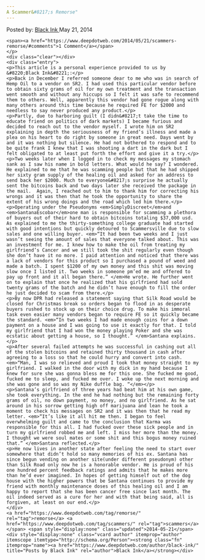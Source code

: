 ```yaml
---
A Scammer&#8217;s Remorse"
---
```

<article class="post-listing post-5686 post type-post status-publish format-standard has-post-thumbnail hentry  tag-remorse tag-scammers">
    <div class="post-inner">
        <span>Posted by: <a href="https://www.deepdotweb.com/author/black-ink/" title="">Black Ink </a></span>
    <span>May 21, 2014</span>
    
    <span><a href="https://www.deepdotweb.com/2014/05/21/scammers-remorse/#comments">1 Comment</a></span>
    </p>
    <div class="clear"></div>
    <div class="entry">
    <p>This article is a personal experience provided to us by &#8220;Black Ink&#8221;:</p>
    <p>Back in December I referred someone dear to me who was in search of Hemp Oil to a vendor on SR2. I had used this particular vendor before to obtain sixty grams of oil for my own treatment and the transaction went smooth and without any hiccups so I felt it was safe to recommend them to others. Well, apparently this vendor had gone rogue along with many others around this time because he required FE for $2000 and needless to say never produced any product.</p>
    <p>Partly, due to harboring guilt (I didn&#8217;t take the time to educate friend on politics of dark markets) I became furious and decided to reach out to the vendor myself. I wrote him on SR2 explaining in depth the seriousness of my friend’s illness and made a plea on his heart to do right by someone in great need. Days went by and it was nothing but silence. He had not bothered to respond and to be quite frank I knew that I was shooting a dart in the dark but I felt obligated to at least put forth the effort and give it a try.</p>
    <p>Two weeks later when I logged in to check my messages my stomach sank as I saw his name in bold letters. What would he say? I wondered. He explained to me that he was scamming people but that he had shipped her sixty gram supply of the healing oil and asked for an address to send back her $2000. Much to everyone&#8217;s surprise he actually sent the bitcoins back and two days later she received the package in the mail.  Again, I reached out to him to thank him for correcting his wrongs and it was then that he took the opportunity to share the extent of his wrong doings and the road which led him there.</p>
    <p>Operating under the Pseudonyms <em>SimplyDiscreet</em>and <em>SantanaEscobar</em>one man is responsible for scamming a plethora of buyers out of their hard to obtain bitcoins totaling $37,000 usd. As explained to me the thirty-something college graduate had started with good intentions but quickly detoured to Scammersville due to slow sales and one willing buyer. <em>“It had been two weeks and I just wasn’t seeing the amount of sales that everyone talked about. This was an investment for me. I knew how to make the oil from treating my girlfriend’s Cancer and we still took the shit regularly even though she don’t have it no more. I paid attention and noticed that there was a lack of vendors for this product so I purchased a pound of weed and made a batch. I spent $1200 of my own money and this shit was moving slow once I listed it. Two weeks in someone pm’ed me and offered to pay up front and it all began there.” </em>He wrote. He further went on to explain that once he realized that his girlfriend had sold twenty grams of the batch and he didn’t have enough to fill the order he just decided to scam from there.</p>
    <p>By now DPR had released a statement saying that Silk Road would be closed for Christmas break so orders began to flood in as desperate buyers rushed to stock up on their choice drug. To make his immoral task even easier many vendors began to require FE so it quickly became the standard. <em>“In two weeks I had made enough coins for a down payment on a house and I was going to use it exactly for that. I told my girlfriend that I had won the money playing Poker and she was ecstatic about getting a house, so I thought.” </em>Santana explains.</p>
    <p>After several failed attempts he was successful in cashing out all of the stolen bitcoins and retained thirty thousand in cash after agreeing to a loss so that he could hurry and convert into cash. <em>“Man, I was so relieved and proud I took that money straight to my girlfriend. I walked in the door with my dick in my hand because I knew for sure she was gonna bless me for this one. She fucked me good, fucked me to sleep, and fucked me over. I woke up the next morning and she was gone and so was my Nike duffle bag. “</em></p>
    <p>Santana’s girlfriend of three years had beat him at his own game, she took everything. In the end he had nothing but the remaining forty grams of oil, no down payment, no money, and no girlfriend. As he sat around in his sorrow getting high off marijuana and lean he took a moment to check his messages on SR2 and it was then that he read my letter. <em>“It’s like it all hit me then. I began to feel overwhelming guilt and came to the conclusion that Karma was responsible for this all. I had fucked over these sick people and in turn my girlfriend robbed me and left. I miss her more than the money. I thought we were soul mates or some shit and this bogus money ruined that.” </em>Santana reflected.</p>
    <p>He now lives in another state after feeling the need to start over somewhere that didn’t hold so many memories of his ex. Santana has since begun vending on another site(under different pseudonym) other than Silk Road only now he is a honorable vendor. He is proud of his one hundred percent feedback ratings and admits that he makes more than he’d ever imagined. In hopes of getting himself out of the dog house with the higher powers that be Santana continues to provide my friend with monthly maintenance doses of this healing oil and I am happy to report that she has been cancer free since last month. The oil indeed served as a cure for her and with that being said, all is forgiven, at least on our end.</p>
    </div>
    <a href="https://www.deepdotweb.com/tag/remorse/" rel="tag">remorse</a> <a href="https://www.deepdotweb.com/tag/scammers/" rel="tag">scammers</a></span> <span style="display:none" class="updated">2014-05-21</span>
    <div style="display:none" class="vcard author" itemprop="author" itemscope itemtype="http://schema.org/Person"><strong class="fn" itemprop="name"><a href="https://www.deepdotweb.com/author/black-ink/" title="Posts by Black Ink" rel="author">Black Ink</a></strong></div>
    
